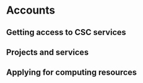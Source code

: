 # Accounts

## Getting access to CSC services

## Projects and services

## Applying for computing resources
